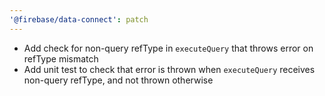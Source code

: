 ```yaml
---
'@firebase/data-connect': patch
---
```


- Add check for non-query refType in `executeQuery` that throws error on refType mismatch
- Add unit test to check that error is thrown when `executeQuery` receives non-query refType, and not thrown otherwise
